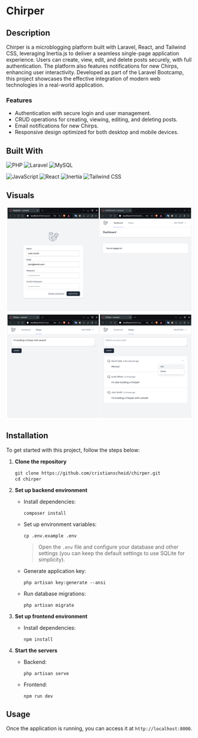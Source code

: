 # Chirper

## Description

Chirper is a microblogging platform built with Laravel, React, and Tailwind CSS, leveraging Inertia.js to deliver a seamless single-page application experience. Users can create, view, edit, and delete posts securely, with full authentication. The platform also features notifications for new Chirps, enhancing user interactivity. Developed as part of the Laravel Bootcamp, this project showcases the effective integration of modern web technologies in a real-world application.

### Features

- Authentication with secure login and user management.
- CRUD operations for creating, viewing, editing, and deleting posts.
- Email notifications for new Chirps.
- Responsive design optimized for both desktop and mobile devices.

## Built With

![PHP][php-badge]
![Laravel][laravel-badge]
![MySQL][mysql-badge]

![JavaScript][javascript-badge]
![React][react-badge]
![Inertia][inertia-badge]
![Tailwind CSS][tailwindcss-badge]

## Visuals

![desktop 1](.github/desktop_1.png)
![desktop 2](.github/desktop_2.png)

## Installation

To get started with this project, follow the steps below:

1.  **Clone the repository**

    ```
    git clone https://github.com/cristianscheid/chirper.git
    cd chirper
    ```

2.  **Set up backend environment**

    - Install dependencies:

      ```
      composer install
      ```

    - Set up environment variables:

      ```
      cp .env.example .env
      ```

      > Open the `.env` file and configure your database and other settings (you can keep the default settings to use SQLite for simplicity).

    - Generate application key:

      ```
      php artisan key:generate --ansi
      ```

    - Run database migrations:

      ```
      php artisan migrate
      ```

3.  **Set up frontend environment**

    - Install dependencies:

      ```
      npm install
      ```

4.  **Start the servers**

    - Backend:

      ```
      php artisan serve
      ```

    - Frontend:
      ```
      npm run dev
      ```

## Usage

Once the application is running, you can access it at `http://localhost:8000`.

<!-- Badges for 'Built With' section -->

[php-badge]: https://img.shields.io/badge/PHP-8.3-gray?logo=php&logoColor=white
[laravel-badge]: https://img.shields.io/badge/Laravel-11.18-gray?logo=laravel&logoColor=white
[mysql-badge]: https://img.shields.io/badge/MySQL-8.0-gray?logo=mysql&logoColor=white
[javascript-badge]: https://img.shields.io/badge/JavaScript-ES6-gray?logo=javascript&logoColor=white
[react-badge]: https://img.shields.io/badge/React-18.2-gray?logo=react&logoColor=white
[inertia-badge]: https://img.shields.io/badge/Inertia.js-1.0-gray?logo=inertia&logoColor=white
[tailwindcss-badge]: https://img.shields.io/badge/TailwindCSS-3.2-gray?logo=tailwindcss&logoColor=white
